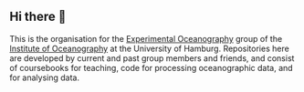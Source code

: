 ## Hi there 👋

This is the organisation for the [Experimental Oceanography](http://eleanorfrajka.com) group of the [Institute of Oceanography](https://www.ifm.uni-hamburg.de/en.html) at the University of Hamburg.  Repositories here are developed by current and past group members and friends, and consist of coursebooks for teaching, code for processing oceanographic data, and for analysing data.


<!--

**Here are some ideas to get you started:**

🙋‍♀️ A short introduction - what is your organization all about?
🌈 Contribution guidelines - how can the community get involved?
👩‍💻 Useful resources - where can the community find your docs? Is there anything else the community should know?
🍿 Fun facts - what does your team eat for breakfast?
🧙 Remember, you can do mighty things with the power of [Markdown](https://docs.github.com/github/writing-on-github/getting-started-with-writing-and-formatting-on-github/basic-writing-and-formatting-syntax)
-->

